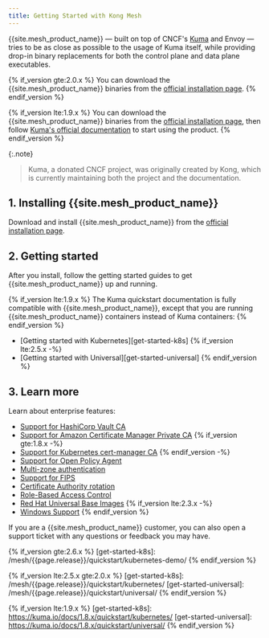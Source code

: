 ```yaml
---
title: Getting Started with Kong Mesh
---
```


{{site.mesh_product_name}} &mdash; built on top of CNCF's [Kuma](https://kuma.io) and Envoy &mdash;
 tries to be as close as possible to the usage of Kuma itself, while providing
 drop-in binary replacements for both the control plane and data plane
 executables.

{% if_version gte:2.0.x %}
You can download the {{site.mesh_product_name}} binaries from the
[official installation page](/mesh/{{page.release}}/install).
{% endif_version %}

{% if_version lte:1.9.x %}
You can download the {{site.mesh_product_name}} binaries from the
[official installation page](/mesh/{{page.release}}/install), then follow
[Kuma's official documentation](https://kuma.io/docs) to start using the product.
{% endif_version %}

{:.note}
> Kuma, a donated CNCF project, was originally created by Kong, which is
currently maintaining both the project and the documentation.

## 1. Installing {{site.mesh_product_name}}

Download and install {{site.mesh_product_name}} from the
[official installation page](/mesh/{{page.release}}/install).

## 2. Getting started

After you install, follow the getting started guides to get
{{site.mesh_product_name}} up and running.

{% if_version lte:1.9.x %}
The Kuma quickstart documentation
is fully compatible with {{site.mesh_product_name}}, except that you are
running {{site.mesh_product_name}} containers instead of Kuma containers:
{% endif_version %}

* [Getting started with Kubernetes][get-started-k8s]
{% if_version lte:2.5.x -%}
* [Getting started with Universal][get-started-universal]
{% endif_version %}

## 3. Learn more

Learn about enterprise features:
  * [Support for HashiCorp Vault CA](/mesh/{{page.release}}/features/vault/)
  * [Support for Amazon Certificate Manager Private CA](/mesh/{{page.release}}/features/acmpca/)
  {% if_version gte:1.8.x -%}
  * [Support for Kubernetes cert-manager CA](/mesh/{{page.release}}/features/cert-manager/)
  {% endif_version -%}
  * [Support for Open Policy Agent](/mesh/{{page.release}}/features/opa/)
  * [Multi-zone authentication](/mesh/{{page.release}}/features/kds-auth/)
  * [Support for FIPS](/mesh/{{page.release}}/features/fips-support/)
  * [Certificate Authority rotation](/mesh/{{page.release}}/features/ca-rotation/)
  * [Role-Based Access Control](/mesh/{{page.release}}/features/rbac/)
  * [Red Hat Universal Base Images](/mesh/{{page.release}}/features/ubi-images/)
  {% if_version lte:2.3.x -%}
  * [Windows Support](/mesh/{{page.release}}/features/windows/)
  {% endif_version %}

If you are a {{site.mesh_product_name}} customer, you can also open a support
ticket with any questions or feedback you may have.

<!-- links -->
{% if_version gte:2.6.x %}
[get-started-k8s]: /mesh/{{page.release}}/quickstart/kubernetes-demo/
{% endif_version %}

{% if_version lte:2.5.x gte:2.0.x %}
[get-started-k8s]: /mesh/{{page.release}}/quickstart/kubernetes/
[get-started-universal]: /mesh/{{page.release}}/quickstart/universal/
{% endif_version %}

{% if_version lte:1.9.x %}
[get-started-k8s]: https://kuma.io/docs/1.8.x/quickstart/kubernetes/
[get-started-universal]: https://kuma.io/docs/1.8.x/quickstart/universal/
{% endif_version %}
